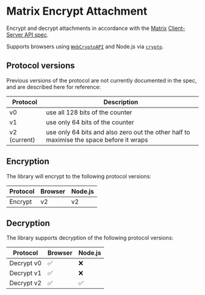 # Matrix Encrypt Attachment

Encrypt and decrypt attachments in accordance with the [Matrix](https://matrix.org) [Client-Server API spec](https://spec.matrix.org/v1.1/client-server-api/#sending-encrypted-attachments).

Supports browsers using [`WebCryptoAPI`](https://www.w3.org/TR/WebCryptoAPI/) and Node.js via [`crypto`](https://nodejs.org/api/crypto.html).

## Protocol versions

Previous versions of the protocol are not currently documented in the spec, and are described here for reference:

| Protocol | Description |
| --- | --- |
| v0 | use all 128 bits of the counter |
| v1 | use only 64 bits of the counter |
| v2 (current) | use only 64 bits and also zero out the other half to maximise the space before it wraps |

## Encryption

The library will encrypt to the following protocol versions:

| Protocol | Browser | Node.js |
| --- | --- | --- |
| Encrypt | v2 | v2 |

## Decryption

The library supports decryption of the following protocol versions:

| Protocol | Browser | Node.js |
| --- | --- | --- |
| Decrypt v0 | ✅ | ❌ |
| Decrypt v1 | ✅ | ❌ |
| Decrypt v2 | ✅ | ✅ |
